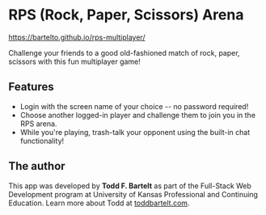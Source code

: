 # RPS (Rock, Paper, Scissors) Arena

https://bartelto.github.io/rps-multiplayer/

Challenge your friends to a good old-fashioned match of rock, paper, scissors with this fun multiplayer game!

## Features
- Login with the screen name of your choice -- no password required!
- Choose another logged-in player and challenge them to join you in the RPS arena.
- While you're playing, trash-talk your opponent using the built-in chat functionality!

## The author

This app was developed by **Todd F. Bartelt** as part of the Full-Stack Web Development program at University of Kansas Professional and Continuing Education. Learn more about Todd at [toddbartelt.com](http://toddbartelt.com).
